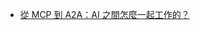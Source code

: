 

* [從 MCP 到 A2A：AI 之間怎麼一起工作的？](https://www.facebook.com/groups/datasci.tw/posts/9555163034561001/)

